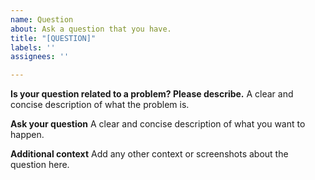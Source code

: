 ```yaml
---
name: Question
about: Ask a question that you have.
title: "[QUESTION]"
labels: ''
assignees: ''

---
```


**Is your question related to a problem? Please describe.**
A clear and concise description of what the problem is.

**Ask your question**
A clear and concise description of what you want to happen.

**Additional context**
Add any other context or screenshots about the question here.
